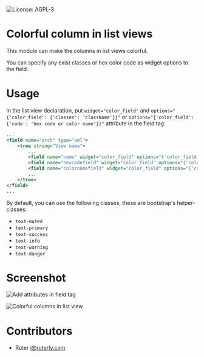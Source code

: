 ![License: AGPL-3](https://img.shields.io/badge/license-AGPL--3-blue.svg)

# Colorful column in list views

This module can make the columns in list views colorful.

You can specify any exist classes or hex color code as widget options to the field.

# Usage

In the list view declaration, put `widget="color_field"` and `options="{'color_field': {'classes': 'className'}}"` or `options="{'color_field': {'code': 'hex code or color name'}}"` attribute in the field tag:

```xml
...
<field name="arch" type="xml">
    <tree string="View name">
        ...
        <field name="name" widget="color_field" options="{'color_field': {'classes': 'text-danger'}}"/>
        <field name="hexcodefield" widget="color_field" options="{'color_field': {'code': '#3c3c3c'}}"/>
        <field name="colornamefield" widget="color_field" options="{'color_field': {'code': 'red'}}"/>
        ...
    </tree>
</field>
...
```

By default, you can use the following classes, these are bootstrap's helper-classes:

- `text-muted`
- `text-primary`
- `text-success`
- `text-info`
- `text-warning`
- `text-danger`

# Screenshot

![Add attributes in field tag](https://github.com/ruter/TNK-Odoo-Module/blob/10.0/web_widget_color_field/static/description/screenshot0.png?raw=true)

![Colorful columns in list view](https://github.com/ruter/TNK-Odoo-Module/blob/10.0/web_widget_color_field/static/description/screenshot.png?raw=true)

# Contributors

- Ruter <i@ruterly.com>
